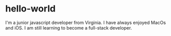 # hello-world
I'm a junior javascript developer from Virginia.  I have always enjoyed
MacOs and iOS. I am still learning to become a full-stack developer.
